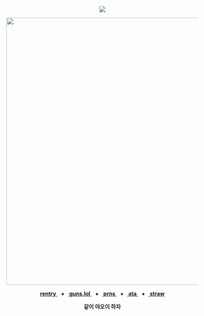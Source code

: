 <div align="center">
  
  <a href="">![](https://komarev.com/ghpvc/?username=toemuncher3000&color=ffdb9a&label=♱&base=8970)</a>

</div>
<p align="center"> <img width="660" height="700" src="https://github.com/user-attachments/assets/9f778daa-6bba-4b38-a456-56a4a94d3a39" </p>


<p align="center"><b><a href="https://rentry.co/ivanalnst-"> rentry </a>⠀⭑⠀<a href="https://guns.lol/ivanz"> guns.lol </a>⠀⭑⠀<a href="https://pronouns.cc/@ivanz"> prns </a>⠀⭑⠀<a href="https://blccm.atabook.org/"> ata </a>⠀⭑⠀<a href="https://ivan-alnst.straw.page/"> straw </a>

<p align="center">같이 야오이 하자</p>

<div align="center">







